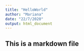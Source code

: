 ```yaml
---
title: "HelloWorld"
author: "Mariana"
date: "22/7/2020"
output: html_document
---
```

## This is a markdown file
